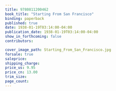 ```yaml
---
title: 9780811200462
book_title: "Starting From San Francisco"
binding: paperback
published: true
date: 1938-01-19T03:14:00-04:00
publication_date: 1938-01-19T03:14:00-04:00
show_in_forthcoming: false
contributors:

cover_image_path: Starting_From_San_Francisco.jpg
forsale: true
saleprice:
shipping_charge:
price_us: 9.95
price_cn: 13.00
trim_size:
page_count:
---
```


